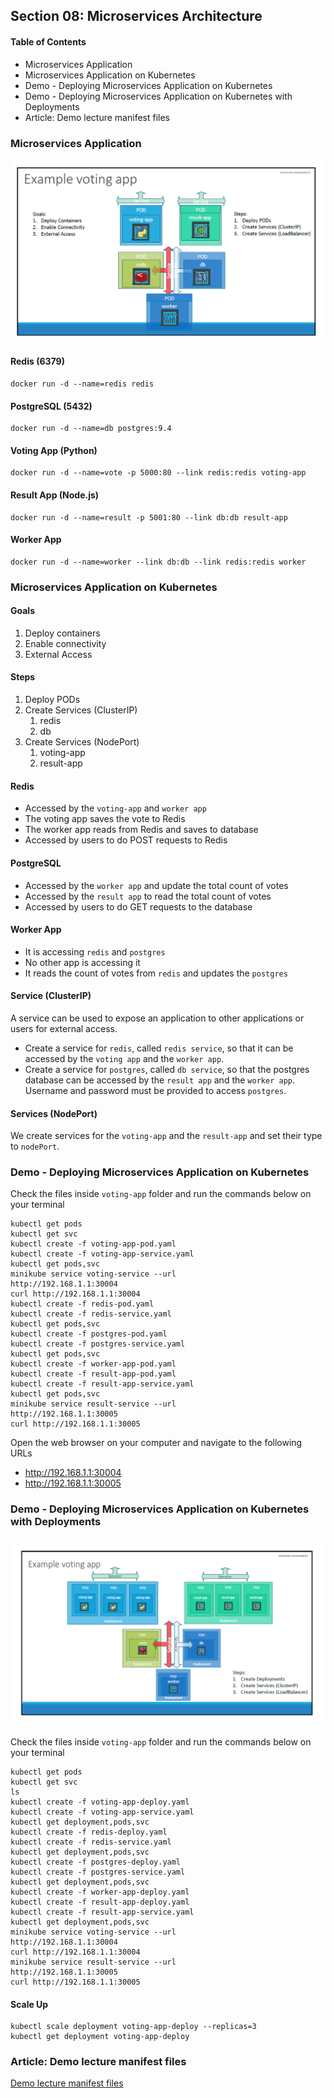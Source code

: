 ## Section 08: Microservices Architecture

#### Table of Contents
- Microservices Application
- Microservices Application on Kubernetes
- Demo - Deploying Microservices Application on Kubernetes
- Demo - Deploying Microservices Application on Kubernetes with Deployments
- Article: Demo lecture manifest files



### Microservices Application

![Microservices Sample Application](https://github.com/lcycstudio/kubernetes/blob/master/Kubernetes%20for%20the%20Absolute%20Beginners%20-%20Hands-on/08_Microservices_Architecture/microservices.png)

#### Redis (6379)
```
docker run -d --name=redis redis
```
#### PostgreSQL (5432)
```
docker run -d --name=db postgres:9.4
```
#### Voting App (Python)
```
docker run -d --name=vote -p 5000:80 --link redis:redis voting-app
```
#### Result App (Node.js)
```
docker run -d --name=result -p 5001:80 --link db:db result-app
```
#### Worker App
```
docker run -d --name=worker --link db:db --link redis:redis worker
```


### Microservices Application on Kubernetes

#### Goals
1. Deploy containers
2. Enable connectivity
3. External Access

#### Steps
1. Deploy PODs
2. Create Services (ClusterIP)
   1. redis
   2. db
3. Create Services (NodePort)
   1. voting-app
   2. result-app


#### Redis
- Accessed by the `voting-app` and `worker app`
- The voting app saves the vote to Redis
- The worker app reads from Redis and saves to database
- Accessed by users to do POST requests to Redis

#### PostgreSQL
- Accessed by the `worker app` and update the total count of votes
- Accessed by the `result app` to read the total count of votes
- Accessed by users to do GET requests to the database

#### Worker App
- It is accessing `redis` and `postgres`
- No other app is accessing it
- It reads the count of votes from `redis` and updates the `postgres`

#### Service (ClusterIP)
A service can be used to expose an application to other applications or users for external access.
- Create a service for `redis`, called `redis service`, so that it can be accessed by the `voting app` and 
the `worker app`.
- Create a service for `postgres`, called `db service`, so that the postgres database can be accessed
by the `result app` and the `worker app`. Username and password must be provided to access `postgres`.


#### Services (NodePort)
We create services for the `voting-app` and the `result-app` and set their type to `nodePort`.


### Demo - Deploying Microservices Application on Kubernetes

Check the files inside `voting-app` folder and run the commands below on your terminal

```
kubectl get pods
kubectl get svc
kubectl create -f voting-app-pod.yaml
kubectl create -f voting-app-service.yaml
kubectl get pods,svc
minikube service voting-service --url
http://192.168.1.1:30004
curl http://192.168.1.1:30004
kubectl create -f redis-pod.yaml
kubectl create -f redis-service.yaml
kubectl get pods,svc
kubectl create -f postgres-pod.yaml
kubectl create -f postgres-service.yaml
kubectl get pods,svc
kubectl create -f worker-app-pod.yaml
kubectl create -f result-app-pod.yaml
kubectl create -f result-app-service.yaml
kubectl get pods,svc
minikube service result-service --url
http://192.168.1.1:30005
curl http://192.168.1.1:30005
```

Open the web browser on your computer and navigate to the following URLs
- http://192.168.1.1:30004
- http://192.168.1.1:30005



### Demo - Deploying Microservices Application on Kubernetes with Deployments


![Microservices Sample Application](https://github.com/lcycstudio/kubernetes/blob/master/Kubernetes%20for%20the%20Absolute%20Beginners%20-%20Hands-on/08_Microservices_Architecture/deployment.png)


Check the files inside `voting-app` folder and run the commands below on your terminal

```
kubectl get pods
kubectl get svc
ls
kubectl create -f voting-app-deploy.yaml
kubectl create -f voting-app-service.yaml
kubectl get deployment,pods,svc
kubectl create -f redis-deploy.yaml
kubectl create -f redis-service.yaml
kubectl get deployment,pods,svc
kubectl create -f postgres-deploy.yaml
kubectl create -f postgres-service.yaml
kubectl get deployment,pods,svc
kubectl create -f worker-app-deploy.yaml
kubectl create -f result-app-deploy.yaml
kubectl create -f result-app-service.yaml
kubectl get deployment,pods,svc
minikube service voting-service --url
http://192.168.1.1:30004
curl http://192.168.1.1:30004
minikube service result-service --url
http://192.168.1.1:30005
curl http://192.168.1.1:30005
```

#### Scale Up 
```
kubectl scale deployment voting-app-deploy --replicas=3
kubectl get deployment voting-app-deploy
```


### Article: Demo lecture manifest files

[Demo lecture manifest files](https://github.com/kodekloudhub/example-voting-app-kubernetes)




